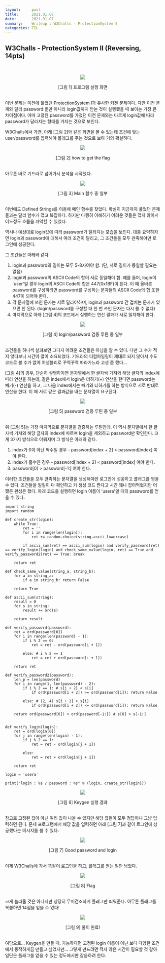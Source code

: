 ```yaml
---
layout:     post
title:      2021.01.07
date:       2021-01-07
summary:	Writeup : W3Challs - ProtectionSystem Ⅱ
categories: TIL
---
```


## W3Challs - ProtectionSystem Ⅱ (Reversing, 14pts)

<br>
<p align="center"><img src="https://user-images.githubusercontent.com/75083364/103893724-1e633e80-5131-11eb-8cc7-211c0827b720.png"></p>
<center>[그림 1] 프로그램 실행 화면</center><br>

이번 문제는 이전에 풀었던 ProtectionSystem Ⅰ과 유사한 키젠 문제이다.
다만 이전 문제와 달리 password 뿐만 아니라 login값까지 받는 것이 실행했을 때 보이는 가장 큰 차이점이다.
아마 고정된 password를 가졌던 이전 문제와는 다르게 login값에 따라 password가 달라지는 형태를 가지는 것으로 보인다.

W3Challs에서 가면, 아래 [그림 2]와 같은 화면을 볼 수 있는데 조건에 맞는 user/password를 입력해야 플래그를 주는 것으로 보아 거의 확실하다.

<p align="center"><img src="https://user-images.githubusercontent.com/75083364/103893727-1f946b80-5131-11eb-9a55-a3b67b92de0c.png"></p>
<center>[그림 2] how to get the flag</center><br>

아무튼 바로 기드라로 넘어가서 분석을 시작했다.

<p align="center"><img src="https://user-images.githubusercontent.com/75083364/103893731-202d0200-5131-11eb-96ea-21b89d832906.png"></p>
<center>[그림 3] Main 함수 중 일부</center><br>

이번에도 Defined Strings를 이용해 메인 함수를 찾았다. 확실히 지금까지 풀었던 문제들과는 달리 함수가 많고 복잡하다.
하지만 다행히 이해하기 어려운 것들은 많지 않아서 어느정도 흐름을 파악할 수 있었다.

역시나 예상대로 login값에 따라 password가 달라지는 모습을 보인다.
대충 요약하자면 login과 password에 대해서 여러 조건이 달리고, 그 조건들을 모두 만족해야만 로그인에 성공한다.

그 조건들은 아래와 같다.

1. login과 password의 길이는 모두 5-8자여야 함. (단, 서로 길이가 동일할 필요는 없음)
2. login과 password의 ASCII Code의 합이 서로 동일해야 함.
   예를 들어, login이 'user'일 경우 login의 ASCII Code의 합은 447(0x1BF)이 된다. 이 때 올바른 password를 구성하려면 password를 구성하는 문자들의 ASCII Code의 합 또한 447이 되어야 한다.
3. 각 문자열에 쓰인 문자는 서로 달라야하며, login과 password 간 겹치는 문자가 있으면 안 된다. (login/password를 구성할 때 한 번 쓰인 문자는 다시 쓸 수 없다)
4. 마지막으로 아래 [그림 4]의 코드에서 실행하는 연산 결과가 서로 일치해야 한다.

<p align="center"><img src="https://user-images.githubusercontent.com/75083364/103893733-202d0200-5131-11eb-8277-556be73d1bfc.png"></p>
<center>[그림 4] login/password 검증 루틴 중 일부</center><br>

조건들을 하나씩 살펴보면 그다지 어려운 조건들은 아님을 알 수 있다. 다만 그 수가 적지 않다보니 시간이 많이 소요되었다.
기드라의 디컴파일링이 제대로 되지 않아서 수도 코드로 볼 수가 없어 어셈블리로 꾸역꾸역 따라가느라 고생 좀 했다...

[그림 4]의 경우, 단순히 설명하자면 문자열에서 한 글자씩 가져와 해당 글자의 index에 따라 연산을 하는데,
같은 index에서 login은 더하기(+) 연산을 한다면 password는 빼기(-) 연산을 하고, 그 다음 index에서는 빼기와 더하기를 하는 방식으로 서로 반대로 연산을 한다.
이 때 서로 같은 결과값을 내는 문자열이 요구된다.

<p align="center"><img src="https://user-images.githubusercontent.com/75083364/103893735-20c59880-5131-11eb-9ee4-c519b6363ef4.png"></p>
<center>[그림 5] password 검증 루틴 중 일부</center><br>

위 [그림 5]는 가장 마지막으로 문자열을 검증하는 루틴인데, 이 역시 문자열에서 한 글자씩 가져와 해당 글자의 index에 따르며 login을 제외하고 password만 확인한다.
크게 3가지 방식으로 이뤄지며 그 방식은 아래와 같다.

1. index가 0이 아닌 짝수일 경우 - password[index + 2] > password[index] 여야 한다.
2. index가 홀수인 경우 - password[index + 2] < password[index] 여야 한다.
3. password[0] > password[-1:] 여야 한다.

이러한 조건들을 모두 만족하는 문자열을 생성해야만 로그인에 성공하고 플래그를 얻을 수 있다.
조건들을 일일이 다 확인하고 키 생성 코드 짠다고 시간 꽤나 잡아먹혔지만 어쨌든 완성은 했다.
아래 코드를 실행하면 login 이름이 'usera'일 때의 password를 얻을 수 있다.

```(.python)
import string
import random

def create_str(login):
    while True:
        ret = ''
        for i in range(len(login)):
            ret += random.choice(string.ascii_lowercase)

        if ascii_sum(ret) == ascii_sum(login) and verify_password(ret) == verify_login(login) and check_same_value(login, ret) == True and verify_password2(ret) == True: break

    return ret

def check_same_value(string_a, string_b):
    for a in string_a:
        if a in string_b: return False

    return True

def ascii_sum(string):
    result = 0
    for s in string:
        result += ord(s)

    return result

def verify_password(password):
    ret = ord(password[0])
    for i in range(len(password) - 1):
        if i % 2 == 0:
            ret = ret - ord(password[i + 1])

        else: # i % 2 == 1
            ret = ret + ord(password[i + 1])

    return ret

def verify_password2(password):
    len_p = len(password)
    for i in range(1, len(password) - 2):
        if i % 2 == 1: # s[i + 2] < s[i]
            if ord(password[i + 2]) >= ord(password[i]): return False

        else: # (2, 4) s[i + 2] > s[i]
            if ord(password[i + 2]) <= ord(password[i]): return False
        
    return ord(password[0]) > ord(password[-1:]) # s[0] > s[-1:]
    

def verify_login(login):
    ret = ord(login[0])
    for j in range(len(login) - 1):
        if j % 2 == 1:
            ret = ret - ord(login[j + 1])

        else:
            ret = ret + ord(login[j + 1])

    return ret

login = 'usera'

print("login : %s / password : %s" % (login, create_str(login)))
```

<p align="center"><img src="https://user-images.githubusercontent.com/75083364/103894111-c7aa3480-5131-11eb-8035-0d17ead48342.jpg"></p>
<center>[그림 6] Keygen 실행 결과</center><br>

참고로 고정된 값이 아닌 여러 값이 나올 수 있지만 해당 값들이 모두 정답이니 그냥 입력하면 된다.
문제 프로그램에서 해당 값을 입력하면 아래 [그림 7]과 같이 로그인에 성공했다는 메시지를 볼 수 있다.

<p align="center"><img src="https://user-images.githubusercontent.com/75083364/103893738-215e2f00-5131-11eb-925a-464033f16d62.png"></p>
<center>[그림 7] Good password and login</center><br>

이제 W3Challs에 가서 똑같이 로그인을 하고, 플래그를 얻는 일만 남았다.

<p align="center"><img src="https://user-images.githubusercontent.com/75083364/103893740-215e2f00-5131-11eb-9d9f-53760cde6f3d.png"></p>
<center>[그림 8] Flag</center><br>

크게 놀라울 것은 아니지만 상당히 무미건조하게 플래그만 띄워준다.
아무튼 플래그를 복붙하면 14점을 얻을 수 있다!

<p align="center"><img src="https://user-images.githubusercontent.com/75083364/103893743-21f6c580-5131-11eb-8179-02ee7176e66d.png"></p>
<center>[그림 9] 풀이 완료!</center><br>

여담으로...
Keygen을 만들 때, 가능하다면 고정된 login 이름이 아닌 보다 다양한 조건에서 동작하게끔 만들고 싶었지만...
그렇게 만드려면 적지 않은 시간이 필요할 것 같아 일단은 플래그를 얻을 수 있는 정도에서만 갈음하려 한다.